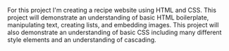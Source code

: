 For this project I'm creating a recipe website using HTML and CSS. This project will demonstrate an understanding of basic HTML boilerplate, manipulating text, creating lists, and embedding images. This project will also demonstrate an understanding of basic CSS including many different style elements and an understanding of cascading. 
